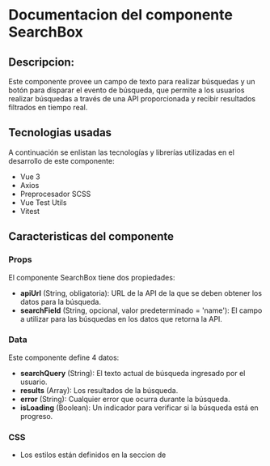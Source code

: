 # Documentacion del componente SearchBox
## Descripcion:
Este componente provee un campo de texto para realizar búsquedas y un botón para disparar el evento de búsqueda, que permite a los usuarios realizar búsquedas a través de una API proporcionada y recibir resultados filtrados en tiempo real. 

## Tecnologias usadas
A continuación se enlistan las tecnologías y librerías utilizadas en el desarrollo de este componente:
* Vue 3
* Axios
* Preprocesador SCSS
* Vue Test Utils
* Vitest

## Caracteristicas del componente
### Props
El componente  SearchBox tiene dos propiedades: 
* **apiUrl** (String, obligatoria): URL de la API de la que se deben obtener los datos para la búsqueda. 
* **searchField** (String, opcional, valor predeterminado = 'name'): El campo a utilizar para las búsquedas en los datos que retorna la API. 

### Data
Este componente define 4 datos: 
* **searchQuery** (String): El texto actual de búsqueda ingresado por el usuario. 
* **results** (Array): Los resultados de la búsqueda. 
* **error** (String): Cualquier error que ocurra durante la búsqueda. 
* **isLoading** (Boolean): Un indicador para verificar si la búsqueda está en progreso. 

### CSS
* Los estilos están definidos en la seccion de <style> y usan la extencion .scss.
* Los estilos están "scoped", lo que significa que solo se aplicarán a este componente y no afectarán a otros componentes de la aplicación donde se reutilice.
* Se pueden modificar las variables *$search-background* y *$search-border-color* para cambiar el color de fondo y el color del borde del cuadro de texto respectivamente.

### Métodos 
El componente tiene los siguientes métodos: 
* **updateSearchQuery(value)**: Este método actualiza la query de búsqueda con el valor ingresado en el campo de búsqueda. 
* **performSearch**: Este método realiza la búsqueda. Si el campo de búsqueda está vacío, la búsqueda no se realiza. Este método también maneja el estado de carga y de error. 

### Eventos emitidos
El componente emite tres eventos personalizados que los componentes padre pueden escuchar:
* **results**:  Este evento se emite cuando se completa una búsqueda. Envía los resultados de la búsqueda como parámetro.
* **search-error**: Este evento se emite cuando ocurre un error durante la búsqueda. Envía un mensaje de error como parámetro.
* **loading**: Este evento se emite cuando la búsqueda comienza (enviando true como parámetro) y cuando la búsqueda termina (enviando false como parámetro).

## Uso del componente
Para utilizar este componente, primero se debe descargar el archivo *SearchBox.vue* que se encuentra dentro de *src/components* y agregarlo al proyecto donde se reutilizara. 
Dentro del proyecto se debe de importar e incluir en los componentes de la instancia de Vue.

Puedes pasar las propiedades requeridas (apiUrl, searchField) y escuchar los eventos emitidos (@results, @search-error, @loading) para manejar los resultados, errores y el estado de carga de la búsqueda, respectivamente.

A continuacion un ejemplo:

```vue 
<template>
<div>
    <search-box 
        api-url="https://64766fef9233e82dd53a050e.mockapi.io/api/products" 
        search-field="name" 
        @results="handleResults" 
        @search-error="handleError" 
        @loading="handleLoading" 
    />

    <div v-if="isLoading" class="loading-indicator">
        Cargando...
    </div>

    <div v-if="results.length">
        <h2>Resultados de la búsqueda:</h2>
        <ul>
            <li v-for="(result, index) in results" :key="index">
                {{ result.name }}
            </li>
        </ul>
    </div>

    <div v-if="errorMessage" class="error-message">
        {{ errorMessage }}
    </div>
</div>
</template>

<script>
import SearchBox from './components/SearchBox.vue';

export default {
    components: {
        SearchBox
    },
    data() {
        return {
            results: [],
            errorMessage: '',
            isLoading: false
        };
    },
    methods: {
        handleResults(results) {
            this.results = results;
            if (results.length === 0) {
                this.errorMessage = 'No se encontraron resultados para tu búsqueda.';
            } else {
                this.errorMessage = '';
            }
        },
        handleError(errorMessage) {
            this.errorMessage = errorMessage;
            this.results = [];
        },
        handleLoading(isLoading) {
            this.isLoading = isLoading;
        },
    }
};
</script>

```

Este es un ejemplo de cómo utilizar el componente SearchBox. Los eventos **results**, **search-error** y **loading** son manejados en los métodos **handleResults**, **handleError** y **handleLoading** respectivamente. Estos métodos actualizan la data del componente en respuesta a los resultados de la búsqueda, a los errores y al estado de carga.


## Demostracion
El ejemplo anterior se encuentra en el archivo *App.vue*, este componente utiliza [MockAPI](https://mockapi.io/) como una API de prueba para simular interacciones con una API real y se visualiza de la siguiente manera: 

**Visualización de la caja de texto vacia**

![search box](https://github.com/MileydyMtz/vue-search-box-component/assets/85470047/3780599c-ee24-4e29-98a5-c67b8a4e455a)

**Visualizacion del loading**

![search box loading](https://github.com/MileydyMtz/vue-search-box-component/assets/85470047/af892641-f157-44b1-a905-a4c73566f4eb)

**Visualizacion de los resultados**

![search box results](https://github.com/MileydyMtz/vue-search-box-component/assets/85470047/de03af29-eb5e-43f8-b270-753a3540c72c)

**Mensaje de error si no se encuentran resultados**

![search box error](https://github.com/MileydyMtz/vue-search-box-component/assets/85470047/51f2ab82-8df4-4668-a5c8-9a385790dec1)


## Pruebas
Las pruebas se han implementado utilizando la biblioteca vitest para correr las pruebas y @vue/test-utils para montar el componente. Además, se usa axios-mock-adapter para simular las respuestas de la API.
A continuacion se muestran las pruebas implementadas:
* **renders properly**: Verifica que el componente se renderiza correctamente.
* **updates searchQuery when input changes**: Verifica que la propiedad searchQuery se actualiza cuando el valor del campo de entrada cambia.
* **emits loading event when performSearch is called**: Verifica que el evento loading se emite cuando se llama al método performSearch.
* **emits results when search is successful**: Verifica que el evento results se emite cuando la búsqueda se realiza con éxito y devuelve los resultados esperados.
* **emits search-error when search fails**: Verifica que el evento search-error se emite cuando la búsqueda falla.

